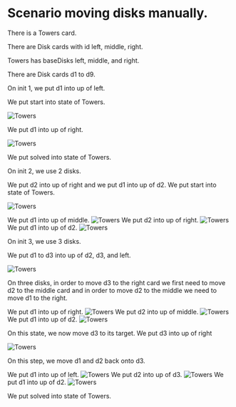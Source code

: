 
# Scenario moving disks manually. 

There is a Towers card. 

There are Disk cards with id left, middle, right. 

Towers has baseDisks left, middle, and right. 

There are Disk cards d1 to d9. 

On init 1, we put d1 into up of left.

We put start into state of Towers. 

![Towers](TowersOneDisk1.png)

We put d1 into up of right. 

![Towers](TowersOneDisk2.png)

We put solved into state of Towers. 

On init 2, we use 2 disks. 

We put d2 into up of right and we put d1 into up of d2. 
We put start into state of Towers. 

![Towers](TowersTwoDisk1.png)

We put d1 into up of middle. 
![Towers](TowersTwoDisk2.png)
We put d2 into up of right.
![Towers](TowersTwoDisk3.png) 
We put d1 into up of d2. 
![Towers](TowersTwoDisk4.png)

On init 3, we use 3 disks. 

We put d1 to d3 into up of d2, d3, and left. 

![Towers](TowersThreeDisk1.png) 

On three disks, in order to move d3 to the right card we first need 
to move d2 to the middle card and in order to move d2 to the middle 
we need to move d1 to the right.

We put d1 into up of right. 
![Towers](TowersThreeDisk2.png) 
We put d2 into up of middle. 
![Towers](TowersThreeDisk3.png) 
We put d1 into up of d2. 
![Towers](TowersThreeDisk4.png) 

<!-- I would like to add some comment visible to the reader here: -->
<!-- Note, the similarities between moving 2 disks to the right and moving two diss to the middle. -->

On this state, we now move d3 to its target.
We put d3 into up of right

![Towers](TowersThreeDisk5.png)

On this step, we move d1 and d2 back onto d3.

We put d1 into up of left. 
![Towers](TowersThreeDisk6.png) 
We put d2 into up of d3. 
![Towers](TowersThreeDisk7.png) 
We put d1 into up of d2. 
![Towers](TowersThreeDisk8.png) 
 
We put solved into state of Towers. 
